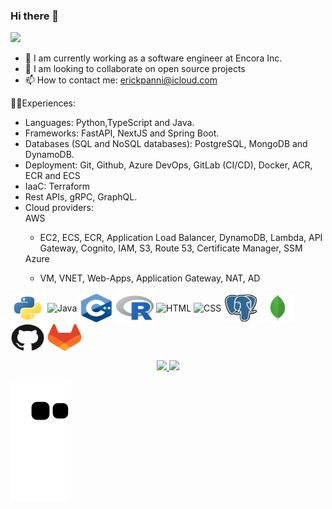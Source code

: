### Hi there 👋

<a href="https://www.linkedin.com/in/erickpanni" target="_blank"><img src="https://img.shields.io/badge/-LinkedIn-%230077B5?style=for-the-badge&logo=linkedin&logoColor=white" target="_blank"></a>

- 🔭 I am currently working as a software engineer at Encora Inc.
- 👯 I am looking to collaborate on open source projects
- 📫 How to contact me: erickpanni@icloud.com

👨‍💻Experiences:
<ul>
  <li>Languages: Python,TypeScript and Java.</li>
  <li>Frameworks: FastAPI, NextJS and Spring Boot.</li>
  <li>Databases (SQL and NoSQL databases): PostgreSQL, MongoDB and DynamoDB.</li>
  <li>Deployment: Git, Github, Azure DevOps, GitLab (CI/CD), Docker, ACR, ECR and ECS </li>
  <li>IaaC: Terraform </li>
  <li>Rest APIs, gRPC, GraphQL.</li>
  <li>Cloud providers: </li>
  AWS
   <ul>
      <li>EC2, ECS, ECR, Application Load Balancer, DynamoDB, Lambda, API Gateway, Cognito, IAM, S3, Route 53, Certificate Manager, SSM</li>
   </ul>
  Azure
    <ul>
      <li>VM, VNET, Web-Apps, Application Gateway, NAT, AD</li>
    </ul>
</ul>
<p><img align="center" alt="Python" height="45" width="55" src="https://github.com/devicons/devicon/blob/master/icons/python/python-original.svg">
<img align="center" alt="Java" height="50" width="60" src="https://cdn.jsdelivr.net/gh/devicons/devicon/icons/java/java-original-wordmark.svg">
<img align="center" alt="C++" height="45" width="55" src="https://github.com/devicons/devicon/blob/master/icons/cplusplus/cplusplus-original.svg">
<img align="center" alt="R" height="50" width="60" src="https://github.com/devicons/devicon/blob/master/icons/r/r-original.svg">
<img align="center" alt="HTML" height="45" width="55" src="https://cdn.jsdelivr.net/gh/devicons/devicon/icons/html5/html5-plain-wordmark.svg">
<img align="center" alt="CSS" height="45" width="55" src="https://cdn.jsdelivr.net/gh/devicons/devicon/icons/css3/css3-plain-wordmark.svg">
<img align="center" alt="Postgree" height="45" width="55" src="https://github.com/devicons/devicon/blob/master/icons/postgresql/postgresql-original.svg">
<img align="center" alt="Mongo" height="45" width="55" src="https://github.com/devicons/devicon/blob/master/icons/mongodb/mongodb-original.svg">
<img align="center" alt="Github" height="45" width="55" src="https://github.com/devicons/devicon/blob/master/icons/github/github-original.svg">
<img align="center" alt="Gitlab" height="45" width="55" src="https://github.com/devicons/devicon/blob/master/icons/gitlab/gitlab-original.svg"></p>
<div align="center">

<a href="https://github.com/EPanni">

  <img height="140" src="https://github-readme-stats-sigma-five.vercel.app/api?username=EPanni&show_icons=true&theme=onedark&include_all_commits=true&count_private=true"/>
  
  <img height="140em" src="https://github-readme-stats.vercel.app/api/top-langs/?username=EPanni&layout=compact&langs_count=8&theme=onedark&show_icons=true&count_private=true"/>
          
</div>

![Snake animation](https://github.com/EPanni/EPanni/blob/output/github-contribution-grid-snake.svg)
